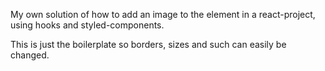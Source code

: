 My own solution of how to add an image to the <canvas> element in a react-project, using hooks and styled-components.

This is just the boilerplate so borders, sizes and such can easily be changed.

